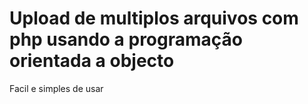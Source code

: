 # Upload de multiplos arquivos com php usando a programação orientada a objecto
Facil e simples de usar
